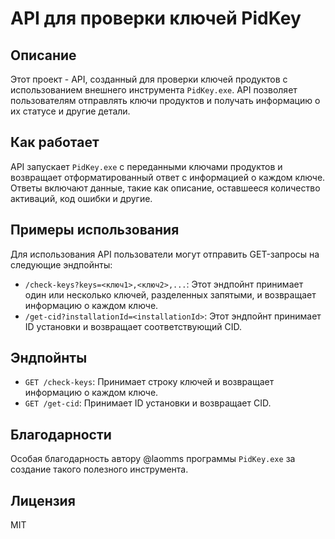 # API для проверки ключей PidKey

## Описание

Этот проект - API, созданный для проверки ключей продуктов с использованием внешнего инструмента `PidKey.exe`. API позволяет пользователям отправлять ключи продуктов и получать информацию о их статусе и другие детали.

## Как работает

API запускает `PidKey.exe` с переданными ключами продуктов и возвращает отформатированный ответ с информацией о каждом ключе. Ответы включают данные, такие как описание, оставшееся количество активаций, код ошибки и другие.

## Примеры использования

Для использования API пользователи могут отправить GET-запросы на следующие эндпойнты:

- `/check-keys?keys=<ключ1>,<ключ2>,...`: Этот эндпойнт принимает один или несколько ключей, разделенных запятыми, и возвращает информацию о каждом ключе.
- `/get-cid?installationId=<installationId>`: Этот эндпойнт принимает ID установки и возвращает соответствующий CID.

## Эндпойнты

- `GET /check-keys`: Принимает строку ключей и возвращает информацию о каждом ключе.
- `GET /get-cid`: Принимает ID установки и возвращает CID.

## Благодарности

Особая благодарность автору @laomms программы `PidKey.exe` за создание такого полезного инструмента.

## Лицензия

MIT
